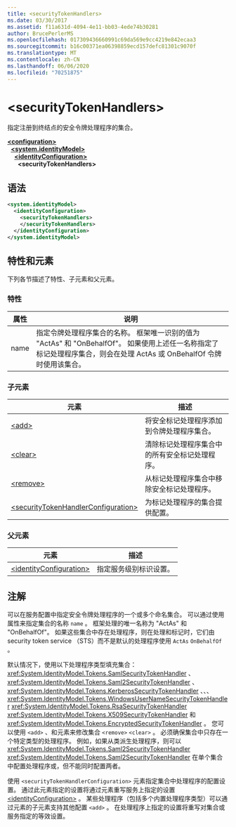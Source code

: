 ```yaml
---
title: <securityTokenHandlers>
ms.date: 03/30/2017
ms.assetid: f11a631d-4094-4e11-bb03-4ede74b30281
author: BrucePerlerMS
ms.openlocfilehash: 017309436660991c69da569e9cc4219e842ecaa3
ms.sourcegitcommit: b16c00371ea06398859ecd157defc81301c9070f
ms.translationtype: MT
ms.contentlocale: zh-CN
ms.lasthandoff: 06/06/2020
ms.locfileid: "70251875"
---
```

# \<securityTokenHandlers>
指定注册到终结点的安全令牌处理程序的集合。  
  
[**\<configuration>**](../configuration-element.md)\
&nbsp;&nbsp;[**\<system.identityModel>**](system-identitymodel.md)\
&nbsp;&nbsp;&nbsp;&nbsp;[**\<identityConfiguration>**](identityconfiguration.md)\
&nbsp;&nbsp;&nbsp;&nbsp;&nbsp;&nbsp;**\<securityTokenHandlers>**  
  
## <a name="syntax"></a>语法  
  
```xml  
<system.identityModel>  
  <identityConfiguration>  
    <securityTokenHandlers>  
    </securityTokenHandlers>  
  </identityConfiguration>  
</system.identityModel>  
```  
  
## <a name="attributes-and-elements"></a>特性和元素  
 下列各节描述了特性、子元素和父元素。  
  
### <a name="attributes"></a>特性  
  
|属性|说明|  
|---------------|-----------------|  
|name|指定令牌处理程序集合的名称。 框架唯一识别的值为 "ActAs" 和 "OnBehalfOf"。 如果使用上述任一名称指定了标记处理程序集合，则会在处理 ActAs 或 OnBehalfOf 令牌时使用该集合。|  
  
### <a name="child-elements"></a>子元素  
  
|元素|描述|  
|-------------|-----------------|  
|[\<add>](add.md)|将安全标记处理程序添加到令牌处理程序集合。|  
|[\<clear>](clear.md)|清除标记处理程序集合中的所有安全标记处理程序。|  
|[\<remove>](remove.md)|从标记处理程序集合中移除安全标记处理程序。|  
|[\<securityTokenHandlerConfiguration>](securitytokenhandlerconfiguration.md)|为标记处理程序的集合提供配置。|  
  
### <a name="parent-elements"></a>父元素  
  
|元素|描述|  
|-------------|-----------------|  
|[\<identityConfiguration>](identityconfiguration.md)|指定服务级别标识设置。|  
  
## <a name="remarks"></a>注解  
 可以在服务配置中指定安全令牌处理程序的一个或多个命名集合。 可以通过使用属性来指定集合的名称 `name` 。 框架处理的唯一名称为 "ActAs" 和 "OnBehalfOf"。 如果这些集合中存在处理程序，则在处理和标记时，它们由 security token service （STS）而不是默认的处理程序使用 `ActAs` `OnBehalfOf` 。  
  
 默认情况下，使用以下处理程序类型填充集合： <xref:System.IdentityModel.Tokens.SamlSecurityTokenHandler> 、 <xref:System.IdentityModel.Tokens.Saml2SecurityTokenHandler> 、 <xref:System.IdentityModel.Tokens.KerberosSecurityTokenHandler> 、、、 <xref:System.IdentityModel.Tokens.WindowsUserNameSecurityTokenHandler> <xref:System.IdentityModel.Tokens.RsaSecurityTokenHandler> <xref:System.IdentityModel.Tokens.X509SecurityTokenHandler> 和 <xref:System.IdentityModel.Tokens.EncryptedSecurityTokenHandler> 。 您可以使用 `<add>` 、和元素来修改集合 `<remove>` `<clear>` 。 必须确保集合中只存在一个特定类型的处理程序。 例如，如果从类派生处理程序，则可以 <xref:System.IdentityModel.Tokens.Saml2SecurityTokenHandler> <xref:System.IdentityModel.Tokens.Saml2SecurityTokenHandler> 在单个集合中配置处理程序或，但不能同时配置两者。  
  
 使用 `<securityTokenHandlerConfiguration>` 元素指定集合中处理程序的配置设置。 通过此元素指定的设置将通过元素重写服务上指定的设置 [\<identityConfiguration>](identityconfiguration.md) 。 某些处理程序（包括多个内置处理程序类型）可以通过元素的子元素支持其他配置 `<add>` 。 在处理程序上指定的设置将重写对集合或服务指定的等效设置。
